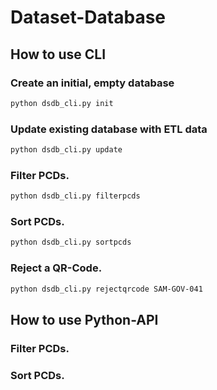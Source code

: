 # Dataset-Database

## How to use CLI

### Create an initial, empty database

```bash
python dsdb_cli.py init
```

### Update existing database with ETL data

```bash
python dsdb_cli.py update
```

### Filter PCDs.

```bash
python dsdb_cli.py filterpcds
```

### Sort PCDs.

```bash
python dsdb_cli.py sortpcds
```

### Reject a QR-Code.

```bash
python dsdb_cli.py rejectqrcode SAM-GOV-041
```

## How to use Python-API

### Filter PCDs.

### Sort PCDs.